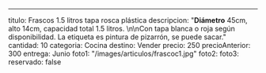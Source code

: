 ---

titulo: Frascos 1.5 litros tapa rosca plástica
descripcion: "**Diámetro** 45cm, alto 14cm, capacidad total 1.5 litros. \n\nCon tapa
blanca o roja según disponibilidad. La etiqueta es pintura de pizarrón, se puede
sacar."
cantidad: 10
categoria: Cocina
destino: Vender
precio: 250
precioAnterior: 300
entrega: Junio
foto1: "/images/articulos/frascoc1.jpg"
foto2:
foto3:
reservado: false
